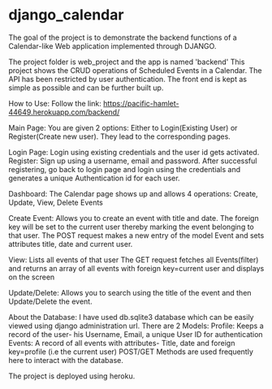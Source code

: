 # django_calendar
The goal of the project is to demonstrate the backend functions of a Calendar-like Web application implemented through DJANGO. 

The project folder is web_project and the app is named 'backend'
This project shows the CRUD operations of Scheduled Events in a Calendar. The API has been restricted by user authentication. 
The front end is kept as simple as possible and can be further built up.

How to Use:
Follow the link: https://pacific-hamlet-44649.herokuapp.com/backend/

Main Page:
You are given 2 options: Either to Login(Existing User) or Register(Create new user). They lead to the corresponding pages.

Login Page: 
Login using existing credentials and the user id gets activated.
Register:
Sign up using a username, email and password. After successful registering, go back to login page and login using the credentials and generates a unique Authentication id for each user.

Dashboard:
The Calendar page shows up and allows 4 operations:
Create, Update, View, Delete Events 

Create Event:
Allows you to create an event with title and date. The foreign key will be set to the current user thereby marking the event belonging to that user. 
The POST request makes a new entry of the model Event and sets attributes title, date and current user.

View:
Lists all events of that user 
The GET request fetches all Events(filter) and returns an array of all events with foreign key=current user and displays on the screen

Update/Delete:
Allows you to search using the title of the event and then Update/Delete the event.

About the Database:
I have used db.sqlite3 database which can be easily viewed using django administration url.
There are 2 Models:
   Profile: Keeps a record of the user- his Username, Email, a unique User ID for authentication 
   Events: A record of all events with attributes- Title, date and foreign key=profile (i.e the current user)
 POST/GET Methods are used frequently here to interact with the database. 
 
 The project is deployed using heroku.
